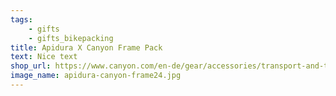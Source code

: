 ```yaml
---
tags:
    - gifts
    - gifts_bikepacking
title: Apidura X Canyon Frame Pack
text: Nice text
shop_url: https://www.canyon.com/en-de/gear/accessories/transport-and-travel/bikepacking-and-bikebags/apidura-x-canyon-frame-pack/9101490.html?dwvar_9101490_pv_farbe=BK
image_name: apidura-canyon-frame24.jpg
---
```

